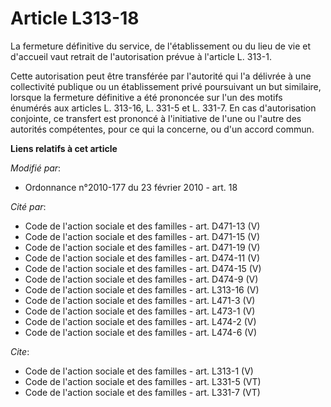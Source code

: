 # Article L313-18

La fermeture définitive du service, de l'établissement ou du lieu de vie et d'accueil vaut retrait de l'autorisation prévue à
l'article L. 313-1. 

Cette autorisation peut être transférée par l'autorité qui l'a délivrée à une collectivité publique ou un établissement privé
poursuivant un but similaire, lorsque la fermeture définitive a été prononcée sur l'un des motifs énumérés aux articles L.
313-16, L. 331-5 et L. 331-7. En cas d'autorisation conjointe, ce transfert est prononcé à l'initiative de l'une ou l'autre
des autorités compétentes, pour ce qui la concerne, ou d'un accord commun.

**Liens relatifs à cet article**

_Modifié par_:

  - Ordonnance n°2010-177 du 23 février 2010 - art. 18

_Cité par_:

  - Code de l'action sociale et des familles - art. D471-13 (V)
  - Code de l'action sociale et des familles - art. D471-15 (V)
  - Code de l'action sociale et des familles - art. D471-19 (V)
  - Code de l'action sociale et des familles - art. D474-11 (V)
  - Code de l'action sociale et des familles - art. D474-15 (V)
  - Code de l'action sociale et des familles - art. D474-9 (V)
  - Code de l'action sociale et des familles - art. L313-16 (V)
  - Code de l'action sociale et des familles - art. L471-3 (V)
  - Code de l'action sociale et des familles - art. L473-1 (V)
  - Code de l'action sociale et des familles - art. L474-2 (V)
  - Code de l'action sociale et des familles - art. L474-6 (V)

_Cite_:

  - Code de l'action sociale et des familles - art. L313-1 (V)
  - Code de l'action sociale et des familles - art. L331-5 (VT)
  - Code de l'action sociale et des familles - art. L331-7 (VT)
